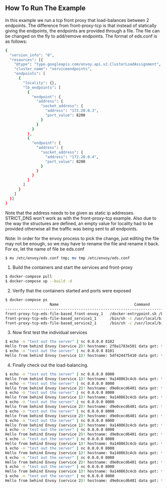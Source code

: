 ## How To Run The Example

In this example we run a tcp front proxy that load-balances between 2 endpoints.
The difference from front-proxy-tcp is that instead of statically giving the endpoints, the endpoints are provided through a file. The file can be changed on the fly to add/remove endpoints.
The format of eds.conf is as follows:
```sh
{
  "version_info": "0",
  "resources": [{
    "@type": "type.googleapis.com/envoy.api.v2.ClusterLoadAssignment",
    "cluster_name": "serviceendpoints",
    "endpoints": [
      {
        "locality": {},
        "lb_endpoints": [
          {
            "endpoint": {
              "address": {
                "socket_address": {
                  "address": "172.20.0.3",
                  "port_value": 8200
                }
              }
            }
          },
          {
            "endpoint": {
              "address": {
                "socket_address": {
                  "address": "172.20.0.4",
                  "port_value": 8200
                }
              }
            }
          }
        ]
      }
    ]
  }]
}
```
Note that the address needs to be given as static ip addresses. STRICT_DNS won't work as with the front-proxy-tcp example. Also due to the way the structures are defined, an empty value for locality had to be provided otherwise all the traffic was being sent to all endpoints.

Note: In order for the envoy process to pick the change, just editing the file may not be enough, so we may have to rename the file and rename it back. For ex, let the name of file be eds.conf

```sh
$ mv /etc/envoy/eds.conf tmp; mv tmp /etc/envoy/eds.conf
```

1. Build the containers and start the services and front-proxy

```sh
$ docker-compose pull
$ docker-compose up --build -d
```

2. Verify that the containers started and ports were exposed

```sh
$ docker-compose ps
                    Name                                  Command               State                             Ports
-------------------------------------------------------------------------------------------------------------------------------------------------
front-proxy-tcp-eds-file-based_front-envoy_1   /docker-entrypoint.sh /bin ...   Up      10000/tcp, 0.0.0.0:8001->8001/tcp, 0.0.0.0:8000->8200/tcp
front-proxy-tcp-eds-file-based_service1_1      /bin/sh -c /usr/local/bin/ ...   Up      10000/tcp, 0.0.0.0:8101->8200/tcp, 8201/tcp
front-proxy-tcp-eds-file-based_service2_1      /bin/sh -c /usr/local/bin/ ...   Up      10000/tcp, 0.0.0.0:8102->8200/tcp, 8202/tcp
```

3. Now first test the individual services

```sh
$ echo -n "test out the server" | nc 0.0.0.0 8102
Hello from behind Envoy (service 2)! hostname: 2f8a1783e501 data got: test out the server
$ echo -n "test out the server" | nc 0.0.0.0 8101
Hello from behind Envoy (service 1)! hostname: 5df424475410 data got: test out the server
```

4. Finally check out the load-balancing.

```sh
$ echo -n "test out the server" | nc 0.0.0.0 8000
Hello from behind Envoy (service 1)! hostname: 9a140863c4cb data got: test out the server
$ echo -n "test out the server" | nc 0.0.0.0 8000
Hello from behind Envoy (service 2)! hostname: d9e0cecd6401 data got: test out the server
$ echo -n "test out the server" | nc 0.0.0.0 8000
Hello from behind Envoy (service 1)! hostname: 9a140863c4cb data got: test out the server
$ echo -n "test out the server" | nc 0.0.0.0 8000
Hello from behind Envoy (service 2)! hostname: d9e0cecd6401 data got: test out the server
$ echo -n "test out the server" | nc 0.0.0.0 8000
Hello from behind Envoy (service 2)! hostname: d9e0cecd6401 data got: test out the server
$ echo -n "test out the server" | nc 0.0.0.0 8000
Hello from behind Envoy (service 1)! hostname: 9a140863c4cb data got: test out the server
$ echo -n "test out the server" | nc 0.0.0.0 8000
Hello from behind Envoy (service 2)! hostname: d9e0cecd6401 data got: test out the server
$ echo -n "test out the server" | nc 0.0.0.0 8000
Hello from behind Envoy (service 1)! hostname: 9a140863c4cb data got: test out the server
$ echo -n "test out the server" | nc 0.0.0.0 8000
Hello from behind Envoy (service 1)! hostname: 9a140863c4cb data got: test out the server
$ echo -n "test out the server" | nc 0.0.0.0 8000
Hello from behind Envoy (service 2)! hostname: d9e0cecd6401 data got: test out the server
$ echo -n "test out the server" | nc 0.0.0.0 8000
Hello from behind Envoy (service 1)! hostname: 9a140863c4cb data got: test out the server
$ echo -n "test out the server" | nc 0.0.0.0 8000
Hello from behind Envoy (service 2)! hostname: d9e0cecd6401 data got: test out the server
```

